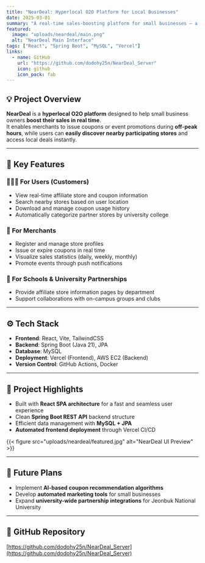 ```yaml
---
title: "NearDeal: Hyperlocal O2O Platform for Local Businesses"
date: 2025-03-01
summary: "A real-time sales-boosting platform for small businesses — a neighborhood affiliate store management and coupon system built with React, Spring, and MySQL."
featured:
  image: "uploads/neardeal/main.png"
  alt: "NearDeal Main Interface"
tags: ["React", "Spring Boot", "MySQL", "Vercel"]
links:
  - name: GitHub
    url: "https://github.com/dodohy25n/NearDeal_Server"
    icon: github
    icon_pack: fab
---
```


## 💡 Project Overview
**NearDeal** is a **hyperlocal O2O platform** designed to help small business owners **boost their sales in real time**.  
It enables merchants to issue coupons or event promotions during **off-peak hours**, while users can **easily discover nearby participating stores** and access local deals instantly.

---

## 🌟 Key Features
### 👨‍👩‍👧 For Users (Customers)
- View real-time affiliate store and coupon information  
- Search nearby stores based on user location  
- Download and manage coupon usage history  
- Automatically categorize partner stores by university college

### 🧾 For Merchants
- Register and manage store profiles  
- Issue or expire coupons in real time  
- Visualize sales statistics (daily, weekly, monthly)  
- Promote events through push notifications

### 🏫 For Schools & University Partnerships
- Provide affiliate store information pages by department  
- Support collaborations with on-campus groups and clubs

---

## ⚙️ Tech Stack
- **Frontend**: React, Vite, TailwindCSS  
- **Backend**: Spring Boot (Java 21), JPA  
- **Database**: MySQL  
- **Deployment**: Vercel (Frontend), AWS EC2 (Backend)  
- **Version Control**: GitHub Actions, Docker

---

## 🚀 Project Highlights
- Built with **React SPA architecture** for a fast and seamless user experience  
- Clean **Spring Boot REST API** backend structure  
- Efficient data management with **MySQL + JPA**  
- **Automated frontend deployment** through Vercel CI/CD  

{{< figure src="uploads/neardeal/featured.jpg" alt="NearDeal UI Preview" >}}

---

## 📍 Future Plans
- Implement **AI-based coupon recommendation algorithms**  
- Develop **automated marketing tools** for small businesses  
- Expand **university-wide partnership integrations** for Jeonbuk National University

---

## 🔗 GitHub Repository
[https://github.com/dodohy25n/NearDeal_Server](https://github.com/dodohy25n/NearDeal_Server)
